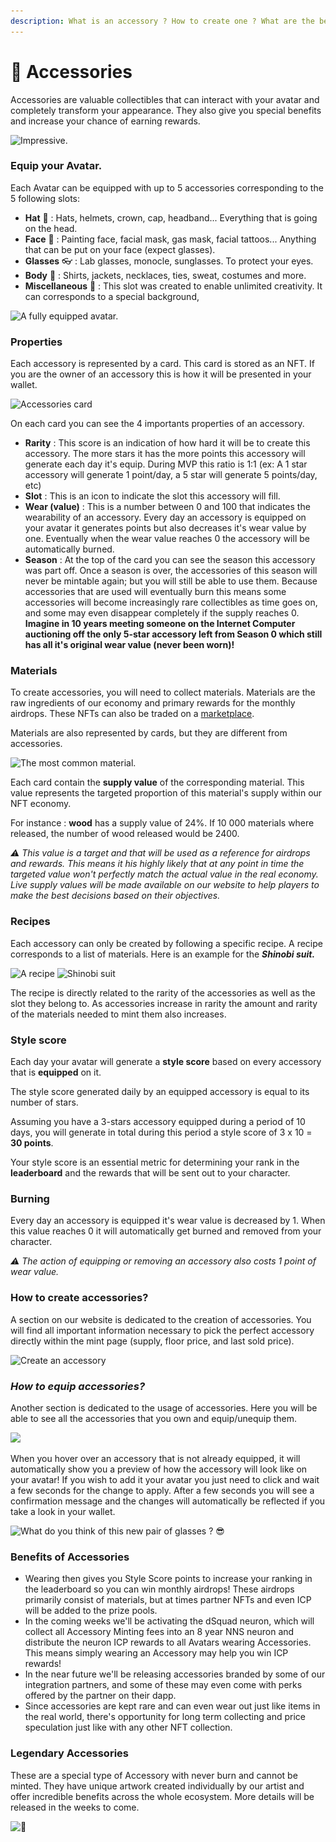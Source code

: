 ```yaml
---
description: What is an accessory ? How to create one ? What are the benefits ?
---
```


# 👑 Accessories

Accessories are valuable collectibles that can interact with your avatar and completely transform your appearance. They also give you special benefits and increase your chance of earning rewards.

![Impressive.](../.gitbook/assets/export\_720\_30\_15\_15.gif)

### Equip your Avatar.

Each Avatar can be equipped with up to 5 accessories corresponding to the 5 following slots:&#x20;

* **Hat** 🎩  : Hats, helmets, crown, cap, headband... Everything that is going on the head.
* **Face**  👦 : Painting face, facial mask, gas mask, facial tattoos... Anything that can be put on your face (expect glasses).
* **Glasses** 👓 : Lab glasses, monocle, sunglasses. To protect your eyes.
* **Body** 👔 : Shirts, jackets, necklaces, ties, sweat, costumes and more.&#x20;
* **Miscellaneous** 🌈 :  This slot was created to enable unlimited creativity. It can corresponds to a special background,&#x20;

![A fully equipped avatar.](../.gitbook/assets/Capture\_decran\_2022-05-15\_a\_19.25.02.png)

### Properties

Each accessory is represented by a card. This card is stored as an NFT. If you are the owner of an accessory this is how it will be presented in your wallet.&#x20;

![Accessories card ](<../.gitbook/assets/Capture d’écran 2022-06-07 à 19.19.10.png>)

On each card you can see the 4 importants properties of an accessory.&#x20;

* **Rarity** : This score is an indication of how hard it will be to create this accessory. The more stars it has the more points this accessory will generate each day it's equip. During MVP this ratio is 1:1 (ex: A 1 star accessory will generate 1 point/day, a 5 star will generate 5 points/day, etc)&#x20;
* **Slot** : This is an icon to indicate the slot this accessory will fill.&#x20;
* **Wear (value)** : This is a number between 0 and 100 that indicates the wearability of an accessory. Every day an accessory is equipped on your avatar it generates points but also decreases it's wear value by one. Eventually when the wear value reaches 0 the accessory will be automatically burned.
* **Season** : At the top of the card you can see the season this accessory was part off. Once a season is over, the accessories of this season will never be mintable again; but you will still be able to use them. Because accessories that are used will eventually burn this means some accessories will become increasingly rare collectibles as time goes on, and some may even disappear completely if the supply reaches 0. **Imagine in 10 years meeting someone on the Internet Computer auctioning off the only 5-star accessory left from Season 0 which still has all it's original wear value (never been worn)!**&#x20;

### **Materials**

To create accessories, you will need to collect materials. Materials are the raw ingredients of our economy and primary rewards for the monthly airdrops. These NFTs can also be traded on a [marketplace](https://entrepot.app/marketplace/icpsquad2).&#x20;

Materials are also represented by cards, but they are different from accessories.

![The most common material.](<../.gitbook/assets/Capture d’écran 2022-06-07 à 19.54.06.png>)

Each card contain the **supply value** of the corresponding material. This value represents the targeted proportion of this material's supply within our NFT economy.&#x20;

For instance : **wood** has a supply value of 24%. If 10 000 materials where released, the number of wood released would be 2400.&#x20;

_⚠️ This value is a target and that will be used as a reference for airdrops and rewards. This means it his highly likely that at any point in time the targeted value won't perfectly match the actual value in the real economy. Live supply values will be made available on our website to help players to make the best decisions based on their objectives._

### Recipes

Each accessory can only be created by following a specific recipe. A recipe corresponds to a list of materials. Here is an example for the _**Shinobi suit.**_

![A recipe](<../.gitbook/assets/Capture d’écran 2022-06-07 à 20.02.12 (1).png>) ![Shinobi suit](<../.gitbook/assets/Capture d’écran 2022-06-07 à 20.06.29.png>)

The recipe is directly related to the rarity of the accessories as well as the slot they belong to. As accessories increase in rarity the amount and rarity of the materials needed to mint them also increases.

### Style score

Each day your avatar will generate a **style score** based on every accessory that is **equipped** on it.

The style score generated daily by an equipped accessory is equal to its number of stars.&#x20;

Assuming you have a 3-stars accessory equipped during a period of 10 days, you will generate in total during this period a style score of 3 x 10 = **30 points**.

Your style score is an essential metric for determining your rank in the **leaderboard** and the rewards that will be sent out to your character.&#x20;

### Burning

Every day an accessory is equipped it's wear value is decreased by 1. When this value reaches 0 it will automatically get burned and removed from your character.

_⚠️ The action of equipping or removing an accessory also costs 1 point of wear value._

### **How to create accessories?**

A section on our website is dedicated to the creation of accessories. You will find all important information necessary to pick the perfect accessory directly within the mint page (supply, floor price, and last sold price).&#x20;

![Create an accessory](<../.gitbook/assets/Capture d’écran 2022-06-08 à 16.57.04.png>)

### _How to equip accessories?_

Another section is dedicated to the usage of accessories. Here you will be able to see all the accessories that you own and equip/unequip them.

![](<../.gitbook/assets/Capture d’écran 2022-06-08 à 17.01.13.png>)

When you hover over an accessory that is not already equipped, it will automatically show you a preview of how the accessory will look like on your avatar! If you wish to add it your avatar you just need to click and wait a few seconds for the change to apply. After a few seconds you will see a confirmation message and the changes will automatically be reflected if you take a look in your wallet.&#x20;

![What do you think of this new pair of glasses ? 😎](<../.gitbook/assets/Capture d’écran 2022-06-08 à 17.06.08.png>)

### Benefits of Accessories

- Wearing then gives you Style Score points to increase your ranking in the leaderboard so you can win monthly airdrops! These airdrops primarily consist of materials, but at times partner NFTs and even ICP will be added to the prize pools.
- In the coming weeks we'll be activating the dSquad neuron, which will collect all Accessory Minting fees into an 8 year NNS neuron and distribute the neuron ICP rewards to all Avatars wearing Accessories. This means simply wearing an Accessory may help you win ICP rewards!
- In the near future we'll be releasing accessories branded by some of our integration partners, and some of these may even come with perks offered by the partner on their dapp.
- Since accessories are kept rare and can even wear out just like items in the real world, there's opportunity for long term collecting and price speculation just like with any other NFT collection.

### Legendary Accessories&#x20;

These are a special type of Accessory with never burn and cannot be minted. They have unique artwork created individually by our artist and offer incredible benefits across the whole ecosystem. More details will be released in the weeks to come.

![🤯](../.gitbook/assets/IMG\_1062.jpg)
